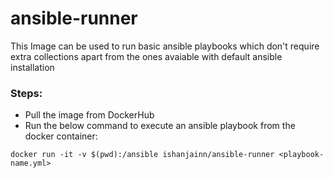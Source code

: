 # ansible-runner

This Image can be used to run basic ansible playbooks which don't require extra collections apart from the ones avaiable with default ansible installation

### Steps:
- Pull the image from DockerHub<br>
- Run the below command to execute an ansible playbook from the docker container:

```shell
docker run -it -v $(pwd):/ansible ishanjainn/ansible-runner <playbook-name.yml>
```   
